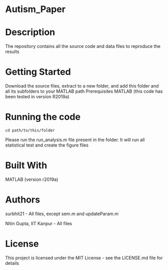 # Autism_Paper

# Description
The repository contains all the source code and data files to reproduce the results

# Getting Started
Download the source files, extract to a new folder, and add this folder and all its subfolders to your MATLAB path Prerequisites
MATLAB (this code has been tested in version R2019a)

# Running the code

    cd path/to/this/folder

Please run the run_analysis.m file present in the folder. It will run all statistical test and create the figure files

# Built With 
MATLAB (version r2019a)

# Authors
surbhit21 - All files, except sem.m and updateParam.m

Nitin Gupta, IIT Kanpur - All files

# License
This project is licensed under the MIT License - see the LICENSE.md file for details
